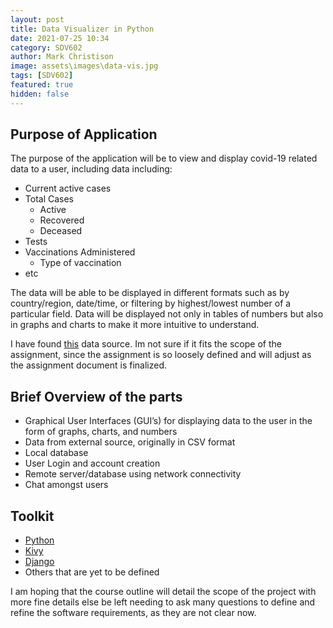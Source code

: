 ```yaml
---
layout: post
title: Data Visualizer in Python
date: 2021-07-25 10:34
category: SDV602
author: Mark Christison
image: assets\images\data-vis.jpg
tags: [SDV602]
featured: true
hidden: false
---
```


## Purpose of Application

The purpose of the application will be to view and display covid-19 related data to a user, including data including:

* Current active cases
* Total Cases
  * Active
  * Recovered
  * Deceased
* Tests
* Vaccinations Administered
  * Type of vaccination
* etc

The data will be able to be displayed in different formats such as by country/region, date/time, or filtering by highest/lowest number of a particular field. Data will be displayed not only in tables of numbers but also in graphs and charts to make it more intuitive to understand.

I have found [this]( https://github.com/owid/covid-19-data) data source. Im not sure if it fits the scope of the assignment, since the assignment is so loosely defined and will adjust as the assignment document is finalized.

## Brief Overview of the parts

* Graphical User Interfaces (GUI’s) for displaying data to the user in the form of graphs, charts, and numbers
* Data from external source, originally in CSV format
* Local database
* User Login and account creation
* Remote server/database using network connectivity
* Chat amongst users

## Toolkit

* [Python](https://www.python.org/)
* [Kivy](https://kivy.org/#home)
* [Django](https://www.djangoproject.com/)
* Others that are yet to be defined

I am hoping that the course outline will detail the scope of the project with more fine details else be left needing to ask many questions to define and refine the software requirements, as they are not clear now.